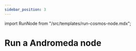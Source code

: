 ```yaml
---
sidebar_position: 3
---
```


import RunNode from "/src/templates/run-cosmos-node.mdx";

# Run a Andromeda node

<RunNode />
